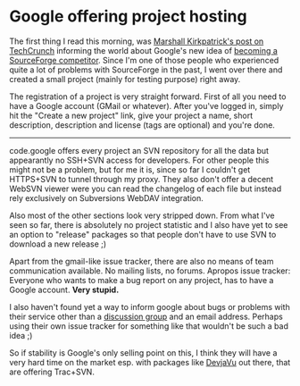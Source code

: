 # Google offering project hosting

The first thing I read this morning, was [Marshall Kirkpatrick's post on TechCrunch](http://www.techcrunch.com/2006/07/27/google-challenges-sourceforge-in-open-source-project-hosting/) informing the world about Google's new idea of [becoming a SourceForge competitor](http://code.google.com/hosting/). Since I'm one of those people who experienced quite a lot of problems with SourceForge in the past, I went over there and created a small project (mainly for testing purpose) right away.

The registration of a project is very straight forward. First of all you need to have a Google account (GMail or whatever). After you've logged in, simply hit the "Create a new project" link, give your project a name, short description, description and license (tags are optional) and you're done.

-------------------------------



code.google offers every project an SVN repository for all the data but appearantly no SSH+SVN access for developers. For other people this might not be a problem, but for me it is, since so far I couldn't get HTTPS+SVN to tunnel through my proxy. They also don't offer a decent WebSVN viewer were you can read the changelog of each file but instead rely exclusively on Subversions WebDAV integration.

Also most of the other sections look very stripped down. From what I've seen so far, there is absolutely no project statistic and I also have yet to see an option to "release" packages so that people don't have to use SVN to download a new release ;)

Apart from the gmail-like issue tracker, there are also no means of team communication available. No mailing lists, no forums. Apropos issue tracker: Everyone who wants to make a bug report on any project, has to have a Google account. **Very stupid.**

I also haven't found yet a way to inform google about bugs or problems with their service other than a [discussion group](http://groups.google.com/group/codesite-discuss) and an email address. Perhaps using their own issue tracker for something like that wouldn't be such a bad idea ;)

So if stability is Google's only selling point on this, I think they will have a very hard time on the market esp. with packages like [DevjaVu](http://devjavu.com/) out there, that are offering Trac+SVN.
